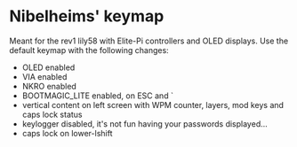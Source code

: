 # Nibelheims' keymap
Meant for the rev1 lily58 with Elite-Pi controllers and OLED displays.
Use the default keymap with the following changes:
- OLED enabled
- VIA enabled
- NKRO enabled
- BOOTMAGIC_LITE enabled, on ESC and \`
- vertical content on left screen with WPM counter, layers, mod keys and caps lock status
- keylogger disabled, it's not fun having your passwords displayed...
- caps lock on lower-lshift

